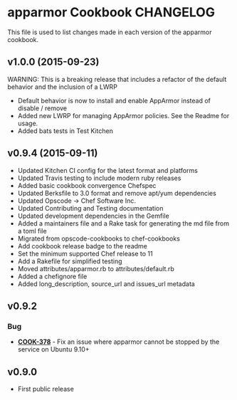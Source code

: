 apparmor Cookbook CHANGELOG
=======================
This file is used to list changes made in each version of the apparmor cookbook.

v1.0.0 (2015-09-23)
-------------------
WARNING: This is a breaking release that includes a refactor of the default behavior and the inclusion of a LWRP
- Default behavior is now to install and enable AppArmor instead of disable / remove
- Added new LWRP for managing AppArmor policies.  See the Readme for usage.
- Added bats tests in Test Kitchen

v0.9.4 (2015-09-11)
-------------------
- Updated Kitchen CI config for the latest format and platforms
- Updated Travis testing to include modern ruby releases
- Added basic cookbook convergence Chefspec
- Updated Berksfile to 3.0 format and remove apt/yum dependencies
- Updated Opscode -> Chef Software Inc.
- Updated Contributing and Testing documentation
- Updated development dependencies in the Gemfile
- Added a maintainers file and a Rake task for generating the md file from a toml file
- Migrated from opscode-cookbooks to chef-cookbooks
- Add cookbook release badge to the readme
- Set the minimum supported Chef release to 11
- Add a Rakefile for simplified testing
- Moved attributes/apparmor.rb to attributes/default.rb
- Added a chefignore file
- Added long_description, source_url and issues_url metadata

v0.9.2
------
### Bug
- **[COOK-378](https://tickets.chef.io/browse/COOK-378)** - Fix an issue where apparmor cannot be stopped by the service on Ubuntu 9.10+

v0.9.0
------
- First public release
